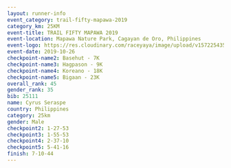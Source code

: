 ```yaml
---
layout: runner-info 
event_category: trail-fifty-mapawa-2019 
category_km: 25KM 
event-title: TRAIL FIFTY MAPAWA 2019 
event-location: Mapawa Nature Park, Cagayan de Oro, Philippines 
event-logo: https://res.cloudinary.com/raceyaya/image/upload/v1572254355/logo/trail-fifty-mapawa_fizjmb.jpg 
event-date: 2019-10-26 
checkpoint-name2: Basehut - 7K 
checkpoint-name3: Hagpason - 9K 
checkpoint-name4: Koreano - 18K 
checkpoint-name5: Bigaan - 23K 
overall_rank: 45
gender_rank: 35
bib: 25111
name: Cyrus Seraspe
country: Philippines
category: 25km
gender: Male
checkpoint2: 1-27-53
checkpoint3: 1-55-53
checkpoint4: 2-37-10
checkpoint5: 5-41-16
finish: 7-10-44
---
```

